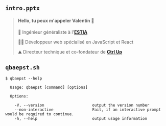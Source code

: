 ## `intro.pptx`

> #### Hello, tu peux m'appeler Valentin 👋
>
> 🏫 Ingénieur généraliste à l'[**ESTIA**](https://www.estia.fr/)
>
> 🧑‍💻 Développeur web spécialisé en JavaScript et React
>
> ⛰️ Directeur technique et co-fondateur de [**Ctrl Up**](https://www.ctrlup.dev/)

## `qbaepst.sh`

```
$ qbaepst --help

  Usage: qbaepst [command] [options]

  Options:
  
    -V, --version                     output the version number
    --non-interactive                 Fail, if an interactive prompt would be required to continue.
    -h, --help                        output usage information
```

